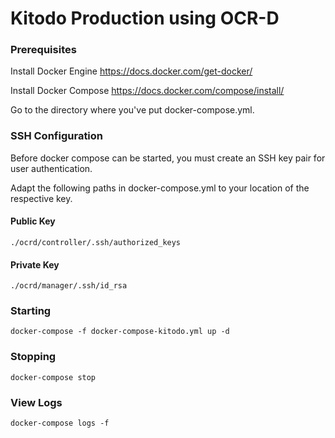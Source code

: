 # Kitodo Production using OCR-D

### Prerequisites

Install Docker Engine
https://docs.docker.com/get-docker/

Install Docker Compose
https://docs.docker.com/compose/install/

Go to the directory where you've put docker-compose.yml.

### SSH Configuration

Before docker compose can be started, you must create an SSH key pair for user authentication.

Adapt the following paths in docker-compose.yml to your location of the respective key.

#### Public Key
```
./ocrd/controller/.ssh/authorized_keys
```

#### Private Key
```
./ocrd/manager/.ssh/id_rsa
```

### Starting

```
docker-compose -f docker-compose-kitodo.yml up -d
```

### Stopping 
```
docker-compose stop
```

### View Logs 
```
docker-compose logs -f
```
